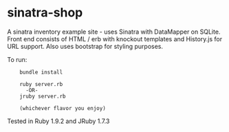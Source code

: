 sinatra-shop
============

A sinatra inventory example site - uses Sinatra with DataMapper on SQLite. Front end consists of HTML / erb with knockout templates and
History.js for URL support. Also uses bootstrap for styling purposes.

To run:
```
    bundle install

    ruby server.rb
      -OR-
    jruby server.rb

    (whichever flavor you enjoy)
```

Tested in Ruby 1.9.2 and JRuby 1.7.3